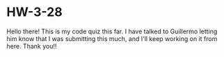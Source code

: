 # HW-3-28
Hello there! This is my code quiz this far. I have talked to Guillermo letting him know that I was submitting this much, and I'll keep working on it from here. Thank you!! 
